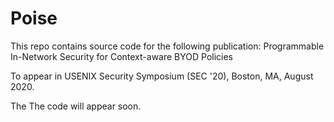 # Poise

This repo contains source code for the following publication: Programmable In-Network Security for Context-aware BYOD Policies

To appear in USENIX Security Symposium (SEC '20), Boston, MA, August 2020.

The The code will appear soon.
